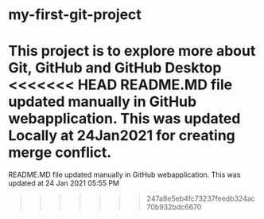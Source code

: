 # my-first-git-project
This project is to explore more about Git, GitHub and GitHub Desktop
<<<<<<< HEAD
README.MD file updated manually in GitHub webapplication. This was updated Locally at 24Jan2021 for creating merge conflict.
=======
README.MD file updated manually in GitHub webapplication. This was updated at 24 Jan 2021 05:55 PM
>>>>>>> 247a8e5eb4fc73237feedb324ac70b932bdc6670
